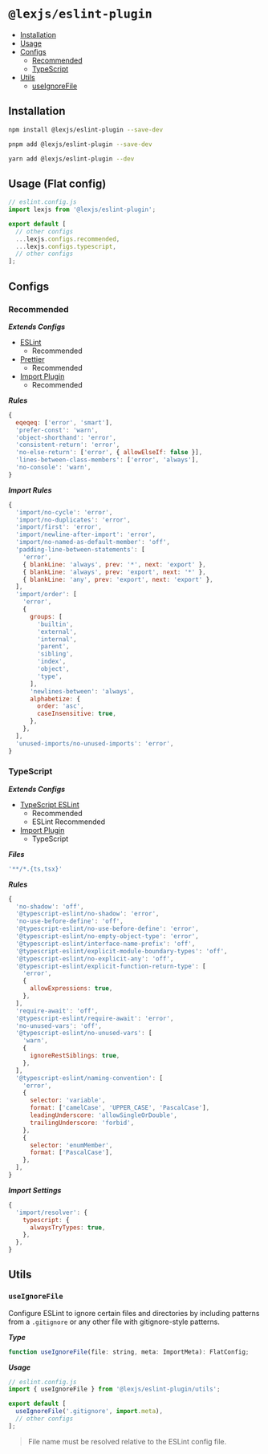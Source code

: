 # `@lexjs/eslint-plugin`

- [Installation](#installation)
- [Usage](#usage-flat-config)
- [Configs](#configs)
  - [Recommended](#recommended)
  - [TypeScript](#typescript)
- [Utils](#utils)
  - [useIgnoreFile](#useignorefile)

## Installation

```bash
npm install @lexjs/eslint-plugin --save-dev
```

```bash
pnpm add @lexjs/eslint-plugin --save-dev
```

```bash
yarn add @lexjs/eslint-plugin --dev
```

## Usage (Flat config)

```javascript
// eslint.config.js
import lexjs from '@lexjs/eslint-plugin';

export default [
  // other configs
  ...lexjs.configs.recommended,
  ...lexjs.configs.typescript,
  // other configs
];
```

## Configs

### Recommended

_**Extends Configs**_

- [ESLint](https://www.npmjs.com/package/@eslint/js)
  - Recommended
- [Prettier](https://www.npmjs.com/package/eslint-plugin-prettier)
  - Recommended
- [Import Plugin](https://www.npmjs.com/package/eslint-plugin-import)
  - Recommended

_**Rules**_

```javascript
{
  eqeqeq: ['error', 'smart'],
  'prefer-const': 'warn',
  'object-shorthand': 'error',
  'consistent-return': 'error',
  'no-else-return': ['error', { allowElseIf: false }],
  'lines-between-class-members': ['error', 'always'],
  'no-console': 'warn',
}
```

_**Import Rules**_

```javascript
{
  'import/no-cycle': 'error',
  'import/no-duplicates': 'error',
  'import/first': 'error',
  'import/newline-after-import': 'error',
  'import/no-named-as-default-member': 'off',
  'padding-line-between-statements': [
    'error',
    { blankLine: 'always', prev: '*', next: 'export' },
    { blankLine: 'always', prev: 'export', next: '*' },
    { blankLine: 'any', prev: 'export', next: 'export' },
  ],
  'import/order': [
    'error',
    {
      groups: [
        'builtin',
        'external',
        'internal',
        'parent',
        'sibling',
        'index',
        'object',
        'type',
      ],
      'newlines-between': 'always',
      alphabetize: {
        order: 'asc',
        caseInsensitive: true,
      },
    },
  ],
  'unused-imports/no-unused-imports': 'error',
}
```

### TypeScript

_**Extends Configs**_

- [TypeScript ESLint](https://www.npmjs.com/package/typescript-eslint)
  - Recommended
  - ESLint Recommended
- [Import Plugin](https://www.npmjs.com/package/eslint-plugin-import)
  - TypeScript

**_Files_**

```javascript
'**/*.{ts,tsx}'
```

_**Rules**_

```javascript
{
  'no-shadow': 'off',
  '@typescript-eslint/no-shadow': 'error',
  'no-use-before-define': 'off',
  '@typescript-eslint/no-use-before-define': 'error',
  '@typescript-eslint/no-empty-object-type': 'error',
  '@typescript-eslint/interface-name-prefix': 'off',
  '@typescript-eslint/explicit-module-boundary-types': 'off',
  '@typescript-eslint/no-explicit-any': 'off',
  '@typescript-eslint/explicit-function-return-type': [
    'error',
    {
      allowExpressions: true,
    },
  ],
  'require-await': 'off',
  '@typescript-eslint/require-await': 'error',
  'no-unused-vars': 'off',
  '@typescript-eslint/no-unused-vars': [
    'warn',
    {
      ignoreRestSiblings: true,
    },
  ],
  '@typescript-eslint/naming-convention': [
    'error',
    {
      selector: 'variable',
      format: ['camelCase', 'UPPER_CASE', 'PascalCase'],
      leadingUnderscore: 'allowSingleOrDouble',
      trailingUnderscore: 'forbid',
    },
    {
      selector: 'enumMember',
      format: ['PascalCase'],
    },
  ],
}
```

_**Import Settings**_

```javascript
{
  'import/resolver': {
    typescript: {
      alwaysTryTypes: true,
    },
  },
}
```

## Utils

### `useIgnoreFile`

Configure ESLint to ignore certain files and directories by including patterns from a `.gitignore` or any other file with gitignore-style patterns.

**_Type_**

```javascript
function useIgnoreFile(file: string, meta: ImportMeta): FlatConfig;
```

**_Usage_**

```javascript
// eslint.config.js
import { useIgnoreFile } from '@lexjs/eslint-plugin/utils';

export default [
  useIgnoreFile('.gitignore', import.meta),
  // other configs
];
```

> File name must be resolved relative to the ESLint config file.
